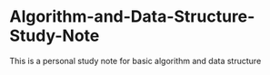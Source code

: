 # Algorithm-and-Data-Structure-Study-Note
This is a personal study note for basic algorithm and data structure
